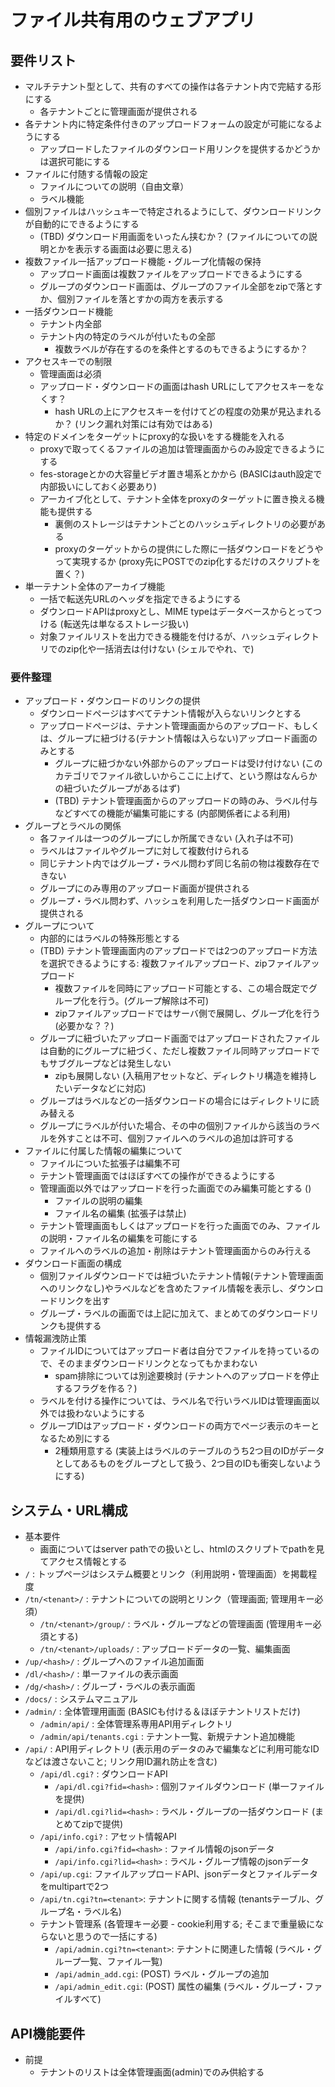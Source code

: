 # ファイル共有用のウェブアプリ

## 要件リスト

* マルチテナント型として、共有のすべての操作は各テナント内で完結する形にする
  * 各テナントごとに管理画面が提供される
* 各テナント内に特定条件付きのアップロードフォームの設定が可能になるようにする
  * アップロードしたファイルのダウンロード用リンクを提供するかどうかは選択可能にする
* ファイルに付随する情報の設定
  * ファイルについての説明（自由文章）
  * ラベル機能
* 個別ファイルはハッシュキーで特定されるようにして、ダウンロードリンクが自動的にできるようにする
  * (TBD) ダウンロード用画面をいったん挟むか？ (ファイルについての説明とかを表示する画面は必要に思える)
* 複数ファイル一括アップロード機能・グループ化情報の保持
  * アップロード画面は複数ファイルをアップロードできるようにする
  * グループのダウンロード画面は、グループのファイル全部をzipで落とすか、個別ファイルを落とすかの両方を表示する
* 一括ダウンロード機能
  * テナント内全部
  * テナント内の特定のラベルが付いたもの全部
    * 複数ラベルが存在するのを条件とするのもできるようにするか？
* アクセスキーでの制限
  * 管理画面は必須
  * アップロード・ダウンロードの画面はhash URLにしてアクセスキーをなくす？
    * hash URLの上にアクセスキーを付けてどの程度の効果が見込まれるか？ (リンク漏れ対策には有効ではある)
* 特定のドメインをターゲットにproxy的な扱いをする機能を入れる
  * proxyで取ってくるファイルの追加は管理画面からのみ設定できるようにする
  * fes-storageとかの大容量ビデオ置き場系とかから (BASICはauth設定で内部扱いにしておく必要あり)
  * アーカイブ化として、テナント全体をproxyのターゲットに置き換える機能も提供する
    * 裏側のストレージはテナントごとのハッシュディレクトリの必要がある
    * proxyのターゲットからの提供にした際に一括ダウンロードをどうやって実現するか (proxy先にPOSTでのzip化するだけのスクリプトを置く？)
* 単一テナント全体のアーカイブ機能
  * 一括で転送先URLのヘッダを指定できるようにする
  * ダウンロードAPIはproxyとし、MIME typeはデータベースからとってつける (転送先は単なるストレージ扱い)
  * 対象ファイルリストを出力できる機能を付けるが、ハッシュディレクトリでのzip化や一括消去は付けない (シェルでやれ、で)

### 要件整理

* アップロード・ダウンロードのリンクの提供
  * ダウンロードページはすべてテナント情報が入らないリンクとする
  * アップロードページは、テナント管理画面からのアップロード、もしくは、グループに紐づける(テナント情報は入らない)アップロード画面のみとする
    * グループに紐づかない外部からのアップロードは受け付けない (このカテゴリでファイル欲しいからここに上げて、という際はなんらかの紐づいたグループがあるはず)
    * (TBD) テナント管理画面からのアップロードの時のみ、ラベル付与などすべての機能が編集可能にする (内部関係者による利用)
* グループとラベルの関係
  * 各ファイルは一つのグループにしか所属できない (入れ子は不可)
  * ラベルはファイルやグループに対して複数付けられる
  * 同じテナント内ではグループ・ラベル問わず同じ名前の物は複数存在できない
  * グループにのみ専用のアップロード画面が提供される
  * グループ・ラベル問わず、ハッシュを利用した一括ダウンロード画面が提供される
* グループについて
  * 内部的にはラベルの特殊形態とする
  * (TBD) テナント管理画面内のアップロードでは2つのアップロード方法を選択できるようにする: 複数ファイルアップロード、zipファイルアップロード
    * 複数ファイルを同時にアップロード可能とする、この場合既定でグループ化を行う。(グループ解除は不可)
    * zipファイルアップロードではサーバ側で展開し、グループ化を行う (必要かな？？)
  * グループに紐づいたアップロード画面ではアップロードされたファイルは自動的にグループに紐づく、ただし複数ファイル同時アップロードでもサブグループなどは発生しない
    * zipも展開しない (入稿用アセットなど、ディレクトリ構造を維持したいデータなどに対応)
  * グループはラベルなどの一括ダウンロードの場合にはディレクトリに読み替える
  * グループにラベルが付いた場合、その中の個別ファイルから該当のラベルを外すことは不可、個別ファイルへのラベルの追加は許可する
* ファイルに付属した情報の編集について
  * ファイルについた拡張子は編集不可
  * テナント管理画面ではほぼすべての操作ができるようにする
  * 管理画面以外ではアップロードを行った画面でのみ編集可能とする ()
    * ファイルの説明の編集
    * ファイル名の編集 (拡張子は禁止)
  * テナント管理画面もしくはアップロードを行った画面でのみ、ファイルの説明・ファイル名の編集を可能にする
  * ファイルへのラベルの追加・削除はテナント管理画面からのみ行える
* ダウンロード画面の構成
  * 個別ファイルダウンロードでは紐づいたテナント情報(テナント管理画面へのリンクなし)やラベルなどを含めたファイル情報を表示し、ダウンロードリンクを出す
  * グループ・ラベルの画面では上記に加えて、まとめてのダウンロードリンクも提供する
* 情報漏洩防止策
  * ファイルIDについてはアップロード者は自分でファイルを持っているので、そのままダウンロードリンクとなってもかまわない
    * spam排除については別途要検討 (テナントへのアップロードを停止するフラグを作る？)
  * ラベルを付ける操作については、ラベル名で行いラベルIDは管理画面以外では扱わないようにする
  * グループIDはアップロード・ダウンロードの両方でページ表示のキーとなるため別にする
    * 2種類用意する (実装上はラベルのテーブルのうち2つ目のIDがデータとしてあるものをグループとして扱う、2つ目のIDも衝突しないようにする)

## システム・URL構成

* 基本要件
  * 画面についてはserver pathでの扱いとし、htmlのスクリプトでpathを見てアクセス情報とする
* `/` : トップページはシステム概要とリンク（利用説明・管理画面）を掲載程度
* `/tn/<tenant>/` : テナントについての説明とリンク（管理画面; 管理用キー必須）
  * `/tn/<tenant>/group/` : ラベル・グループなどの管理画面 (管理用キー必須とする)
  * `/tn/<tenant>/uploads/` : アップロードデータの一覧、編集画面
* `/up/<hash>/` : グループへのファイル追加画面
* `/dl/<hash>/` : 単一ファイルの表示画面
* `/dg/<hash>/` : グループ・ラベルの表示画面
* `/docs/` : システムマニュアル
* `/admin/` : 全体管理用画面 (BASICも付ける＆ほぼテナントリストだけ)
  * `/admin/api/` : 全体管理系専用API用ディレクトリ
  * `/admin/api/tenants.cgi` : テナント一覧、新規テナント追加機能
* `/api/` : API用ディレクトリ (表示用のデータのみで編集などに利用可能なIDなどは渡さないこと; リンク用ID漏れ防止を含む)
  * `/api/dl.cgi?` : ダウンロードAPI
    * `/api/dl.cgi?fid=<hash>` : 個別ファイルダウンロード (単一ファイルを提供)
    * `/api/dl.cgi?lid=<hash>` : ラベル・グループの一括ダウンロード (まとめてzipで提供)
  * `/api/info.cgi?` : アセット情報API
    * `/api/info.cgi?fid=<hash>` : ファイル情報のjsonデータ
    * `/api/info.cgi?lid=<hash>` : ラベル・グループ情報のjsonデータ
  * `/api/up.cgi`: ファイルアップロードAPI、jsonデータとファイルデータをmultipartで2つ
  * `/api/tn.cgi?tn=<tenant>`: テナントに関する情報 (tenantsテーブル、グループ名・ラベル名)
  * テナント管理系 (各管理キー必要 - cookie利用する; そこまで重量級にならないと思うので一括にする)
    * `/api/admin.cgi?tn=<tenant>`: テナントに関連した情報 (ラベル・グループ一覧、ファイル一覧)
    * `/api/admin_add.cgi`: (POST) ラベル・グループの追加
    * `/api/admin_edit.cgi`: (POST) 属性の編集 (ラベル・グループ・ファイルすべて)


## API機能要件

* 前提
  * テナントのリストは全体管理画面(admin)でのみ供給する
